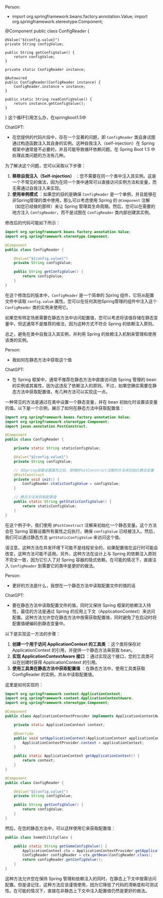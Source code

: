 
Person: 
- import org.springframework.beans.factory.annotation.Value;
import org.springframework.stereotype.Component;

@Component
public class ConfigReader {

    @Value("${config.value}")
    private String configValue;

    public String getConfigValue() {
        return configValue;
    }

    private static ConfigReader instance;

    @Autowired
    public ConfigReader(ConfigReader instance) {
        ConfigReader.instance = instance;
    }

    public static String readConfigValue() {
        return instance.getConfigValue();
    }
}
这个循环引用怎么办，在springboot1.5中

ChatGPT: 
- 在您提供的代码片段中，存在一个显著的问题，即 `ConfigReader` 类自身试图通过构造函数注入其自身的实例。这种自我注入（self-injection）在 Spring 框架中通常是不必要的，并且可能导致循环依赖问题。在 Spring Boot 1.5 中处理此类问题的方法有几种。

为了解决这个问题，您可以采取以下步骤： 
1. **移除自我注入（Self-injection）** ：您不需要在同一个类中注入其实例。这是一个不常见的做法，因为在同一个类中通常可以直接访问实例方法和变量，而无需通过自我注入来实现。 
2. **使用单例模式** ：如果您的目的是确保 `ConfigReader` 是一个单例，并且能够在非Spring管理的类中使用，那么可以考虑使用 Spring 的 `@Component` 注解（如您已经做的那样）来让 Spring 管理其生命周期。然后，您可以在需要的地方注入 `ConfigReader`，而不是试图在 `ConfigReader` 类内部创建其实例。

修改后的代码可能如下所示：

```java
import org.springframework.beans.factory.annotation.Value;
import org.springframework.stereotype.Component;

@Component
public class ConfigReader {

    @Value("${config.value}")
    private String configValue;

    public String getConfigValue() {
        return configValue;
    }
}
```



在这个修改后的版本中，`ConfigReader` 是一个简单的 Spring 组件，它将从配置文件中读取 `config.value` 属性。您可以在任何其他Spring管理的组件中注入这个 `ConfigReader` 类的实例来使用它。

如果您有特定场景需要在静态方法中访问配置值，您可以考虑将该值存储在静态变量中，但这通常不是推荐的做法，因为这种方式不符合 Spring 的依赖注入原则。

总之，避免在类中自我注入其实例，并利用 Spring 的依赖注入机制来管理和使用该类的实例。

Person: 
- 我如何在静态方法中获取这个值

ChatGPT: 
- 在 Spring 框架中，通常不推荐在静态方法中直接访问由 Spring 管理的 bean 的实例或其属性，因为这违反了依赖注入的原则。不过，如果您确实需要在静态方法中获取配置值，有几种方法可以实现这一点。

一种常见的方法是通过在类中设置一个静态变量，并在 bean 初始化时设置该变量的值。以下是一个示例，展示了如何在静态方法中获取配置值：

```java
import org.springframework.beans.factory.annotation.Value;
import org.springframework.stereotype.Component;
import javax.annotation.PostConstruct;

@Component
public class ConfigReader {

    private static String staticConfigValue;

    @Value("${config.value}")
    private String configValue;

    // 在Spring容器设置属性之后，使用@PostConstruct注解的方法来初始化静态变量
    @PostConstruct
    private void init() {
        ConfigReader.staticConfigValue = configValue;
    }

    // 静态方法来获取配置值
    public static String getStaticConfigValue() {
        return staticConfigValue;
    }
}
```



在这个例子中，我们使用 `@PostConstruct` 注解来初始化一个静态变量。这个方法会在 Spring 容器设置所有属性之后执行，确保 `configValue` 已经被注入。然后，我们可以通过静态方法 `getStaticConfigValue` 来访问这个值。

请注意，这种方法在并发环境下可能不是线程安全的，如果配置值在运行时可能会改变，这种方法可能不适用。另外，这种方法在设计上与 Spring 的依赖注入原则不完全一致，因为它引入了对 Spring 容器的隐式依赖。在可能的情况下，直接注入 `ConfigReader` 到需要它的类中是更好的做法。

Person: 
- 更好的方法是什么，我想在一个静态方法中读取配置文件的值的话

ChatGPT: 
- 要在静态方法中读取配置文件的值，同时又保持 Spring 框架的依赖注入特性，最佳的方法是通过 Spring 的应用上下文（ApplicationContext）来访问配置。这种方法允许您在静态方法中按需获取配置值，同时避免了在启动时将配置值硬编码到静态变量中。

以下是实现这一方法的步骤： 
1. **创建一个用于访问 ApplicationContext 的工具类** ：这个类将保存对 ApplicationContext 的引用，并提供一个静态方法来获取 bean。 
2. **实现 ApplicationContextAware 接口** ：通过实现这个接口，您的工具类可以在创建时获得 ApplicationContext 的引用。 
3. **使用工具类在静态方法中获取配置值** ：在静态方法中，使用工具类获取 ConfigReader 的实例，并从中读取配置值。

这里是如何实现的：

```java
import org.springframework.context.ApplicationContext;
import org.springframework.context.ApplicationContextAware;
import org.springframework.stereotype.Component;

@Component
public class ApplicationContextProvider implements ApplicationContextAware {

    private static ApplicationContext context;

    @Override
    public void setApplicationContext(ApplicationContext applicationContext) {
        ApplicationContextProvider.context = applicationContext;
    }

    public static ApplicationContext getApplicationContext() {
        return context;
    }
}

@Component
public class ConfigReader {

    @Value("${config.value}")
    private String configValue;

    public String getConfigValue() {
        return configValue;
    }
}
```



然后，在您的静态方法中，可以这样使用它来获取配置值：

```java
public class SomeUtilityClass {

    public static String getSomeConfigValue() {
        ApplicationContext ctx = ApplicationContextProvider.getApplicationContext();
        ConfigReader configReader = ctx.getBean(ConfigReader.class);
        return configReader.getConfigValue();
    }
}
```



这种方法允许您在保持 Spring 管理和依赖注入的同时，在静态上下文中按需访问配置。但是请记住，这种方法应该谨慎使用，因为它降低了代码的清晰度和可测试性。在可能的情况下，直接在非静态上下文中注入配置值仍然是更好的做法。
